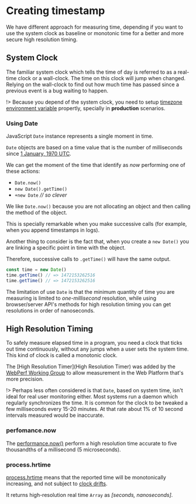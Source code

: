# Creating timestamp

We have different approach for measuring time, depending if you want to use the system clock as baseline or monotonic time for a better and more secure high resolution timing.

## System Clock

The familiar system clock which tells the time of day is referred to as a real-time clock or a wall-clock. The time on this clock will jump when changed. Relying on the wall-clock to find out how much time has passed since a previous event is a bug waiting to happen.

!> Because you depend of the system clock, you need to setup [timezone environment variable](https://www.cyberciti.biz/faq/linux-unix-set-tz-environment-variable/) propertly, specially in **production** scenarios.

### Using Date

JavaScript `Date` instance represents a single moment in time.

`Date` objects are based on a time value that is the number of milliseconds since [1 January, 1970 UTC](https://en.wikipedia.org/wiki/Unix_time).

We can get the moment of the time that identify as *now* performing one of these actions:

- `Date.now()`
- `new Date().getTime()`
- `+new Date` *// so clever*

We like `Date.now()` because you are not allocating an object and then calling the method of the object.

This is specially remarkable when you make successive calls (for example, when you append timestamps in logs).

Another thing to consider is the fact that, when you create a `new Date()` you are linking a specific point in time with the object.

Therefore, successive calls to `.getTime()` will have the same output.

```js
const time = new Date()
time.getTime() // => 1472153262516
time.getTime() // => 1472153262516
```

The limitation of use `Date` is that the minimum quantity of time you are measuring is limited to *one-millisecond* resolution, while using browser/server API's methods for high resolution timing you can get resolutions in order of nanoseconds.

## High Resolution Timing

To safely measure elapsed time in a program, you need a clock that ticks out time continuously, without any jumps when a user sets the system time. This kind of clock is called a monotonic clock.

The [High Resolution Timer](High Resolution Timer) was added by the [WebPerf Working Group](http://www.w3.org/2010/webperf/) to allow measurement in the Web Platform that's more precision.

!> Perhaps less often considered is that `Date`, based on system time, isn't ideal for real user monitoring either. Most systems run a daemon which regularly synchronizes the time. It is common for the clock to be tweaked a few milliseconds every 15-20 minutes. At that rate about 1% of 10 second intervals measured would be inaccurate.

### perfomance.now

The [performance.now()](https://developer.mozilla.org/en-US/docs/Web/API/Performance/now) perform a high resolution time accurate to five thousandths of a millisecond (5 microseconds).

### process.hrtime

[process.hrtime](https://nodejs.org/api/process.html#process_process_hrtime_time) means that the reported time will be monotonically increasing, and not subject to [clock drifts](https://en.wikipedia.org/wiki/Clock_drift).

It returns high-resolution real time `Array` as *[seconds, nanoseconds]*.
